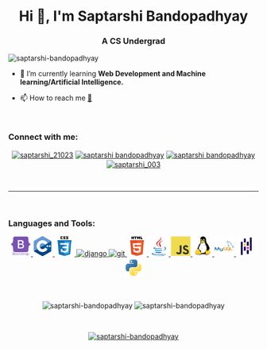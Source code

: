 <h1 align="center">Hi 👋, I'm Saptarshi Bandopadhyay</h1>
<h3 align="center">A CS Undergrad</h3>

<p align="left"> <img src="https://komarev.com/ghpvc/?username=saptarshi-bandopadhyay&label=Profile%20views&color=0e75b6&style=flat" alt="saptarshi-bandopadhyay" /> </p>



- 🌱 I’m currently learning **Web Development and Machine learning/Artificial Intelligence.**

- 📫 How to reach me <a href="bandopadhyaysaptarshi@gmail.com">📧</a>

<br>

<h3 align="left">Connect with me:</h3>
<p align="center">
<a href="https://twitter.com/saptarshi_21023" target="blank"><img align="center" src="https://raw.githubusercontent.com/rahuldkjain/github-profile-readme-generator/master/src/images/icons/Social/twitter.svg" alt="saptarshi_21023" height="30" width="40" /></a>
<a href="https://linkedin.com/in/saptarshi bandopadhyay" target="blank"><img align="center" src="https://raw.githubusercontent.com/rahuldkjain/github-profile-readme-generator/master/src/images/icons/Social/linked-in-alt.svg" alt="saptarshi bandopadhyay" height="30" width="40" /></a>
<a href="https://kaggle.com/saptarshi bandopadhyay" target="blank"><img align="center" src="https://raw.githubusercontent.com/rahuldkjain/github-profile-readme-generator/master/src/images/icons/Social/kaggle.svg" alt="saptarshi bandopadhyay" height="30" width="40" /></a>
<a href="https://www.leetcode.com/saptarshi_003" target="blank"><img align="center" src="https://raw.githubusercontent.com/rahuldkjain/github-profile-readme-generator/master/src/images/icons/Social/leet-code.svg" alt="saptarshi_003" height="30" width="40" /></a>
</p>

<br>

----

<br>

<h3 align="left">Languages and Tools:</h3>
<p align="center"> <a href="https://getbootstrap.com" target="_blank" rel="noreferrer"> <img src="https://raw.githubusercontent.com/devicons/devicon/master/icons/bootstrap/bootstrap-plain-wordmark.svg" alt="bootstrap" width="40" height="40"/> </a> <a href="https://www.w3schools.com/cpp/" target="_blank" rel="noreferrer"> <img src="https://raw.githubusercontent.com/devicons/devicon/master/icons/cplusplus/cplusplus-original.svg" alt="cplusplus" width="40" height="40"/> </a> <a href="https://www.w3schools.com/css/" target="_blank" rel="noreferrer"> <img src="https://raw.githubusercontent.com/devicons/devicon/master/icons/css3/css3-original-wordmark.svg" alt="css3" width="40" height="40"/> </a> <a href="https://www.djangoproject.com/" target="_blank" rel="noreferrer"> <img src="https://cdn.worldvectorlogo.com/logos/django.svg" alt="django" width="40" height="40"/> </a> <a href="https://git-scm.com/" target="_blank" rel="noreferrer"> <img src="https://www.vectorlogo.zone/logos/git-scm/git-scm-icon.svg" alt="git" width="40" height="40"/> </a> <a href="https://www.w3.org/html/" target="_blank" rel="noreferrer"> <img src="https://raw.githubusercontent.com/devicons/devicon/master/icons/html5/html5-original-wordmark.svg" alt="html5" width="40" height="40"/> </a> <a href="https://www.java.com" target="_blank" rel="noreferrer"> <img src="https://raw.githubusercontent.com/devicons/devicon/master/icons/java/java-original.svg" alt="java" width="40" height="40"/> </a> <a href="https://developer.mozilla.org/en-US/docs/Web/JavaScript" target="_blank" rel="noreferrer"> <img src="https://raw.githubusercontent.com/devicons/devicon/master/icons/javascript/javascript-original.svg" alt="javascript" width="40" height="40"/> </a> <a href="https://www.linux.org/" target="_blank" rel="noreferrer"> <img src="https://raw.githubusercontent.com/devicons/devicon/master/icons/linux/linux-original.svg" alt="linux" width="40" height="40"/> </a> <a href="https://www.mysql.com/" target="_blank" rel="noreferrer"> <img src="https://raw.githubusercontent.com/devicons/devicon/master/icons/mysql/mysql-original-wordmark.svg" alt="mysql" width="40" height="40"/> </a> <a href="https://pandas.pydata.org/" target="_blank" rel="noreferrer"> <img src="https://raw.githubusercontent.com/devicons/devicon/2ae2a900d2f041da66e950e4d48052658d850630/icons/pandas/pandas-original.svg" alt="pandas" width="40" height="40"/> </a> <a href="https://www.python.org" target="_blank" rel="noreferrer"> <img src="https://raw.githubusercontent.com/devicons/devicon/master/icons/python/python-original.svg" alt="python" width="40" height="40"/> </a> </p> 

<br>

<p align="center"><img src="https://github-readme-stats-mu-dusky.vercel.app/api?username=saptarshi-bandopadhyay&show_icons=true&theme=tokyonight&count_private=true&include_all_commits=true&locale=en" alt="saptarshi-bandopadhyay" width="400"/>
<img src="https://github-readme-streak-stats.herokuapp.com/?user=saptarshi-bandopadhyay&theme=tokyonight" alt="saptarshi-bandopadhyay" width="400" /></p>

<br>

<p align="center"> <a href="https://github.com/ryo-ma/github-profile-trophy"><img src="https://github-profile-trophy.vercel.app/?username=saptarshi-bandopadhyay&theme=tokyonight" alt="saptarshi-bandopadhyay" /></a> </p>
